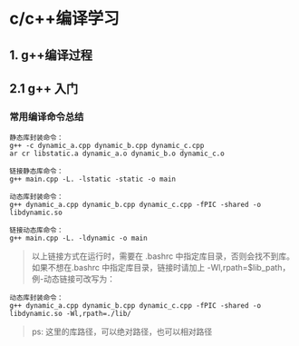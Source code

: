# c/c++编译学习

## 1. g++编译过程


## 2.1 g++ 入门

### 常用编译命令总结


```
静态库封装命令：
g++ -c dynamic_a.cpp dynamic_b.cpp dynamic_c.cpp
ar cr libstatic.a dynamic_a.o dynamic_b.o dynamic_c.o
```

```
链接静态库命令：
g++ main.cpp -L. -lstatic -static -o main
```

```
动态库封装命令：
g++ dynamic_a.cpp dynamic_b.cpp dynamic_c.cpp -fPIC -shared -o libdynamic.so
```
```
链接动态库命令：
g++ main.cpp -L. -ldynamic -o main
```

> 以上链接方式在运行时，需要在 .bashrc 中指定库目录，否则会找不到库。如果不想在.bashrc 中指定库目录，链接时请加上 -Wl,rpath=$lib_path，例-动态链接可改写为：

```
动态库封装命令：
g++ dynamic_a.cpp dynamic_b.cpp dynamic_c.cpp -fPIC -shared -o libdynamic.so -Wl,rpath=./lib/
```
> ps: 这里的库路径，可以绝对路径，也可以相对路径

